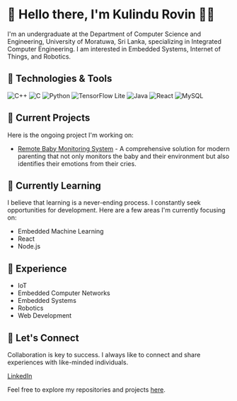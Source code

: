 # 👋 Hello there, I'm Kulindu Rovin 👨‍💻

I'm an undergraduate at the Department of Computer Science and Engineering, University of Moratuwa, Sri Lanka, specializing in Integrated Computer Engineering. I am interested in Embedded Systems, Internet of Things, and Robotics.

## 🔧 Technologies & Tools

![C++](https://img.shields.io/badge/-C++-00599C?style=flat-square&logo=C%2B%2B&logoColor=white)
![C](https://img.shields.io/badge/-C-00599C?style=flat-square&logo=C&logoColor=white)
![Python](https://img.shields.io/badge/-Python-3776AB?style=flat-square&logo=Python&logoColor=white)
![TensorFlow Lite](https://img.shields.io/badge/-TensorFlow%20Lite-FF6F00?style=flat-square&logo=TensorFlow&logoColor=white)
![Java](https://img.shields.io/badge/-Java-007396?style=flat-square&logo=Java&logoColor=white)
![React](https://img.shields.io/badge/-React-61DAFB?style=flat-square&logo=React&logoColor=white)
![MySQL](https://img.shields.io/badge/-MySQL-4479A1?style=flat-square&logo=MySQL&logoColor=white)

## 🚀 Current Projects

Here is the ongoing project I'm working on:

- [Remote Baby Monitoring System](https://github.com/RovinKYK/Remote-Baby-Monitoring-System) - A comprehensive solution for modern parenting that not only monitors the baby and their environment but also identifies their emotions from their cries.

## 🌱 Currently Learning

I believe that learning is a never-ending process. I constantly seek opportunities for development. Here are a few areas I'm currently focusing on:

- Embedded Machine Learning
- React
- Node.js

## 💼 Experience

- IoT
- Embedded Computer Networks
- Embedded Systems
- Robotics
- Web Development

## 🤝 Let's Connect

Collaboration is key to success. I always like to connect and share experiences with like-minded individuals.

[LinkedIn](https://www.linkedin.com/in/kulindu-rovin/)

Feel free to explore my repositories and projects [here](https://github.com/RovinKYK?tab=repositories).
